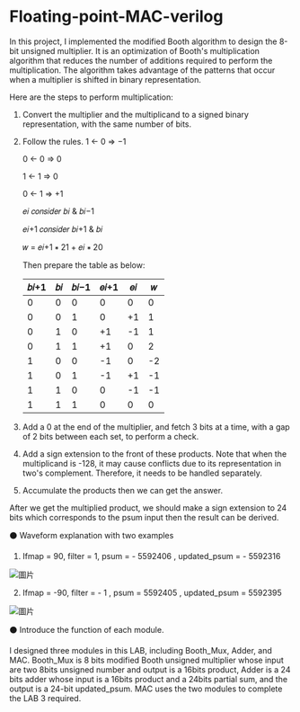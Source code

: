 # Floating-point-MAC-verilog

In this project, 
I implemented the modified Booth algorithm to design the 8-bit unsigned multiplier. 
It is an optimization of Booth's multiplication algorithm that reduces the number of additions required to perform the multiplication. 
The algorithm takes advantage of the patterns that occur when a multiplier is shifted in binary representation.

Here are the steps to perform multiplication:
1. Convert the multiplier and the multiplicand to a signed binary representation, with the same number of bits.

2. Follow the rules.
    1 ← 0 => −1
   
    0 ← 0 => 0
   
    1 ← 1 => 0
   
    0 ← 1 => +1
   
    𝑒𝑖 𝑐𝑜𝑛𝑠𝑖𝑑𝑒𝑟 𝑏𝑖 & 𝑏𝑖−1
   
    𝑒𝑖+1 𝑐𝑜𝑛𝑠𝑖𝑑𝑒𝑟 𝑏𝑖+1 & 𝑏𝑖
   
    𝑤 = 𝑒𝑖+1 ∗ 21 + 𝑒𝑖 ∗ 20

   Then prepare the table as below:
   
      | 𝑏𝑖+1 | 𝑏𝑖 | 𝑏𝑖−1 | 𝑒𝑖+1 | 𝑒𝑖 | 𝑤  |
      | ------ | ---- | ------ | ------ | ---- | --- |
      | 0      | 0    | 0      | 0      | 0    | 0   |
      | 0      | 0    | 1      | 0      | +1   | 1   |
      | 0      | 1    | 0      | +1     | \-1  | 1   |
      | 0      | 1    | 1      | +1     | 0    | 2   |
      | 1      | 0    | 0      | \-1    | 0    | \-2 |
      | 1      | 0    | 1      | \-1    | +1   | \-1 |
      | 1      | 1    | 0      | 0      | \-1  | \-1 |
      | 1      | 1    | 1      | 0      | 0    | 0   |

3. Add a 0 at the end of the multiplier, and fetch 3 bits at a time, with a gap of
    2 bits between each set, to perform a check.
   
4. Add a sign extension to the front of these products. Note that when the
    multiplicand is -128, it may cause conflicts due to its representation in two's
    complement. Therefore, it needs to be handled separately.

5. Accumulate the products then we can get the answer.


After we get the multiplied product, we should make a sign extension to 24 bits
which corresponds to the psum input then the result can be derived.

⚫ Waveform explanation with two examples

1. Ifmap = 90, filter = 1, psum = - 5592406 , updated_psum = - 5592316

![圖片](https://github.com/YeeHaoSu/AI-ON-CHIP-FOR-MACHINE-LEARNING-AND-INFERENCE/assets/90921571/35e44d29-16fd-427f-ba84-59c21eaf1eb1)


2. Ifmap = -90, filter = - 1 , psum = 5592405 , updated_psum = 5592395

![圖片](https://github.com/YeeHaoSu/AI-ON-CHIP-FOR-MACHINE-LEARNING-AND-INFERENCE/assets/90921571/f569e981-6d1c-444e-82d0-6a8aefa7c5fa)

⚫ Introduce the function of each module.

I designed three modules in this LAB, including Booth_Mux, Adder, and MAC.
Booth_Mux is 8 bits modified Booth unsigned multiplier whose input are two
8bits unsigned number and output is a 16bits product,
Adder is a 24 bits adder whose input is a 16bits product and a 24bits partial sum,
and the output is a 24-bit updated_psum.
MAC uses the two modules to complete the LAB 3 required.
